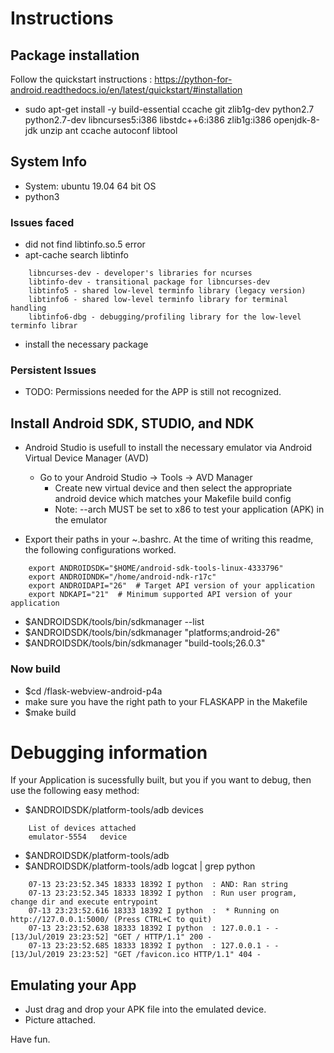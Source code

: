 # Instructions

## Package installation 
Follow the quickstart instructions : https://python-for-android.readthedocs.io/en/latest/quickstart/#installation

- sudo apt-get install -y build-essential ccache git zlib1g-dev python2.7 python2.7-dev libncurses5:i386 libstdc++6:i386 zlib1g:i386 openjdk-8-jdk unzip ant ccache autoconf libtool

## System Info
- System: ubuntu 19.04 64 bit OS
- python3

### Issues faced

- did not find libtinfo.so.5 error
- apt-cache search libtinfo
```
    libncurses-dev - developer's libraries for ncurses
    libtinfo-dev - transitional package for libncurses-dev
    libtinfo5 - shared low-level terminfo library (legacy version)
    libtinfo6 - shared low-level terminfo library for terminal handling
    libtinfo6-dbg - debugging/profiling library for the low-level terminfo librar
```    
- install the necessary package

### Persistent Issues

- TODO: Permissions needed for the APP is still not recognized.

## Install Android SDK, STUDIO, and NDK

- Android Studio is usefull to install the necessary emulator via Android Virtual Device Manager (AVD)
    - Go to your Android Studio -> Tools -> AVD Manager
        - Create new virtual device and then select the appropriate android device which matches your Makefile build config
        - Note: --arch MUST be set to x86 to test your application (APK) in the emulator

- Export their paths in your ~.bashrc. At the time of writing this readme, the following configurations worked.
```
    export ANDROIDSDK="$HOME/android-sdk-tools-linux-4333796"
    export ANDROIDNDK="/home/android-ndk-r17c"
    export ANDROIDAPI="26"  # Target API version of your application
    export NDKAPI="21"  # Minimum supported API version of your application
```
- $ANDROIDSDK/tools/bin/sdkmanager --list
- $ANDROIDSDK/tools/bin/sdkmanager "platforms;android-26"
- $ANDROIDSDK/tools/bin/sdkmanager "build-tools;26.0.3"

### Now build

- $cd /flask-webview-android-p4a
- make sure you have the right path to your FLASKAPP in the Makefile
- $make build

# Debugging information

If your Application is sucessfully built, but you if you want to debug, then use the following easy method:

- $ANDROIDSDK/platform-tools/adb devices
```
    List of devices attached
    emulator-5554	device
```
- $ANDROIDSDK/platform-tools/adb
- $ANDROIDSDK/platform-tools/adb logcat | grep python

```
    07-13 23:23:52.345 18333 18392 I python  : AND: Ran string
    07-13 23:23:52.345 18333 18392 I python  : Run user program, change dir and execute entrypoint
    07-13 23:23:52.616 18333 18392 I python  :  * Running on http://127.0.0.1:5000/ (Press CTRL+C to quit)
    07-13 23:23:52.638 18333 18392 I python  : 127.0.0.1 - - [13/Jul/2019 23:23:52] "GET / HTTP/1.1" 200 -
    07-13 23:23:52.685 18333 18392 I python  : 127.0.0.1 - - [13/Jul/2019 23:23:52] "GET /favicon.ico HTTP/1.1" 404 -
```

## Emulating your App 

- Just drag and drop your APK file into the emulated device.
- Picture attached.

Have fun.
